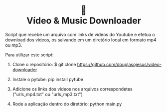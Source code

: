 <h1 align="center">
📄<br>Vídeo & Music Downloader
</h1>

Script que recebe um arquivo com links de vídeos do Youtube e efetua o download dos vídeos, os salvando em um diretório local em formato mp4 ou mp3.

Para utilizar este script:

1. Clone o repositório: $ git clone https://github.com/douglasojesus/video-downloader

2. Instale o pytube: pip install pytube

3. Adicione os links dos vídeos nos arquivos correspondetes ("urls_mp4.txt" ou "urls_mp3.txt")

4. Rode a aplicação dentro do diretório: python main.py
